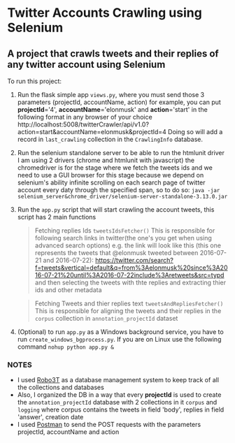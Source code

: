 # Twitter Accounts Crawling using Selenium
## A project that crawls tweets and their replies of any twitter account using Selenium

To run this project:

1. Run the flask simple app `views.py`, where you must send those 3 parameters (projectId, accountName, action) for example, you can put **projectId**='4', **accountName**='elonmusk' and **action**='start' in the following format in any browser of your choice http://localhost:5008/twitterCrawler/api/v1.0?action=start&accountName=elonmusk&projectId=4
Doing so will add a record in `last_crawling` collection in the `CrawlingInfo` database.

2. Run the selenium standalone server to be able to run the htmlunit driver
I am using 2 drivers (chrome and htmlunit with javascript) the chromedriver is for the stage where we fetch the tweets ids and we need to use a GUI browser for this stage because we depend on selenium's ability infinite scrolling on each search page of twitter account every daty through the specified span, so to do so:
 `java -jar selenium_server&chrome_driver/selenium-server-standalone-3.13.0.jar`  

3. Run the `app.py` script that will start crawling the account tweets, this script has 2 main functions 
	> Fetching replies Ids  `tweetsIdsFetcher()`
	This is responsible for following search links in twitter(the one's you get when using advanced search options) e.g. the link will look like this (this one represents the tweets that @elonmusk tweeted between 2016-07-21 and 2016-07-22):
	https://twitter.com/search?f=tweets&vertical=default&q=from%3Aelonmusk%20since%3A2016-07-21%20until%3A2016-07-22include%3Aretweets&src=typd
	and then selecting the tweets with thte replies and extracting thier ids and other metadata

	> Fetching Tweets and thier replies text `tweetsAndRepliesFetcher()`
	This is responsible for aligning the tweets and their replies in the `corpus` collection in `annotation_projectId` dataset

4. (Optional) to run `app.py` as a Windows background service, you have to run `create_windows_bgprocess.py`. If 
you are on Linux use the following command ```nohup python app.py & ```
### NOTES
- I used [Robo3T](https://robomongo.org/download) as a database management system to keep track of all the collections and databases
- Also, I organized the DB in a way that every **projectId** is used to create the `annotation_projectId` database with 2 collections in it `corpus` and `logging` where corpus contains the tweets in field 'body', replies in field 'answer', creation date
- I used [Postman](https://www.getpostman.com/apps) to send the POST requests with the parameters projectId, accountName and action

